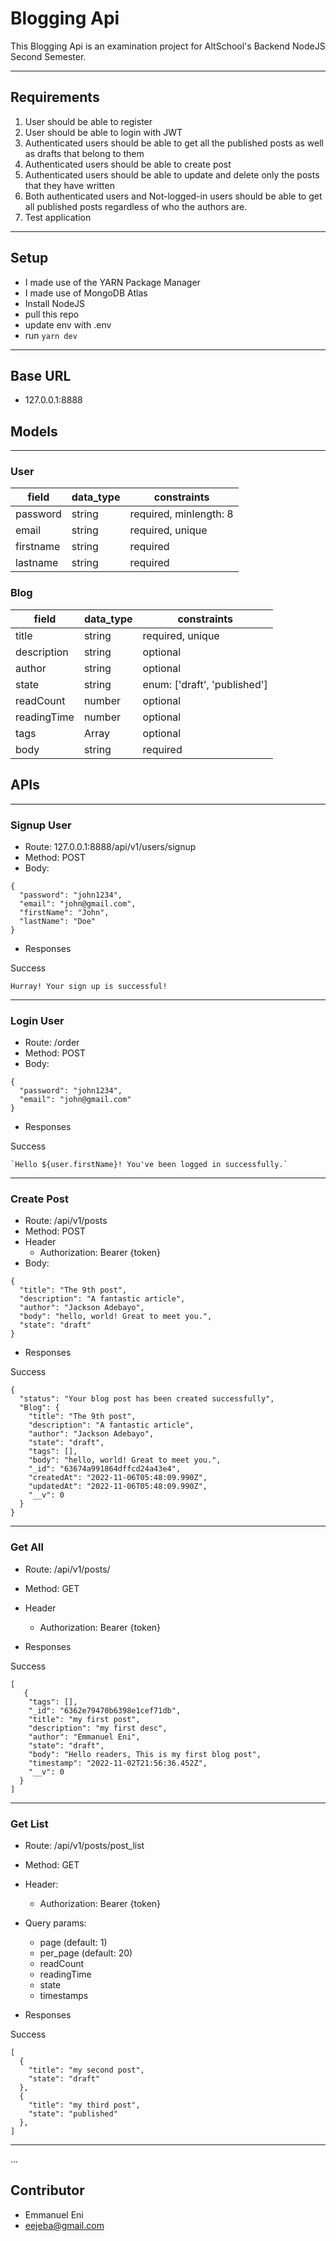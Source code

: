 # Blogging Api

This Blogging Api is an examination project for AltSchool's Backend NodeJS Second Semester.

---

## Requirements

1. User should be able to register
2. User should be able to login with JWT
3. Authenticated users should be able to get all the published posts as well as drafts that belong to them
4. Authenticated users should be able to create post
5. Authenticated users should be able to update and delete only the posts that they have written
6. Both authenticated users and Not-logged-in users should be able to get all published posts regardless of who the authors are.
7. Test application

---

## Setup

- I made use of the YARN Package Manager
- I made use of MongoDB Atlas
- Install NodeJS
- pull this repo
- update env with .env
- run `yarn dev`

---

## Base URL

- 127.0.0.1:8888

## Models

---

### User

| field     | data_type | constraints            |
| --------- | --------- | ---------------------- |
| password  | string    | required, minlength: 8 |
| email     | string    | required, unique       |
| firstname | string    | required               |
| lastname  | string    | required               |

### Blog

| field       | data_type | constraints                  |
| ----------- | --------- | ---------------------------- |
| title       | string    | required, unique             |
| description | string    | optional                     |
| author      | string    | optional                     |
| state       | string    | enum: ['draft', 'published'] |
| readCount   | number    | optional                     |
| readingTime | number    | optional                     |
| tags        | Array     | optional                     |
| body        | string    | required                     |

## APIs

---

### Signup User

- Route: 127.0.0.1:8888/api/v1/users/signup
- Method: POST
- Body:

```
{
  "password": "john1234",
  "email": "john@gmail.com",
  "firstName": "John",
  "lastName": "Doe"
}
```

- Responses

Success

```
Hurray! Your sign up is successful!

```

---

### Login User

- Route: /order
- Method: POST
- Body:

```
{
  "password": "john1234",
  "email": "john@gmail.com"
}
```

- Responses

Success

```
`Hello ${user.firstName}! You've been logged in successfully.`
```

---

### Create Post

- Route: /api/v1/posts
- Method: POST
- Header
  - Authorization: Bearer {token}
- Body:

```
{
  "title": "The 9th post",
  "description": "A fantastic article",
  "author": "Jackson Adebayo",
  "body": "hello, world! Great to meet you.",
  "state": "draft"
}
```

- Responses

Success

```
{
  "status": "Your blog post has been created successfully",
  "Blog": {
    "title": "The 9th post",
    "description": "A fantastic article",
    "author": "Jackson Adebayo",
    "state": "draft",
    "tags": [],
    "body": "hello, world! Great to meet you.",
    "_id": "63674a991864dffcd24a43e4",
    "createdAt": "2022-11-06T05:48:09.990Z",
    "updatedAt": "2022-11-06T05:48:09.990Z",
    "__v": 0
  }
}
```

---

### Get All

- Route: /api/v1/posts/
- Method: GET
- Header

  - Authorization: Bearer {token}

- Responses

Success

```
[
   {
    "tags": [],
    "_id": "6362e79470b6398e1cef71db",
    "title": "my first post",
    "description": "my first desc",
    "author": "Emmanuel Eni",
    "state": "draft",
    "body": "Hello readers, This is my first blog post",
    "timestamp": "2022-11-02T21:56:36.452Z",
    "__v": 0
  }
]
```

---

### Get List

- Route: /api/v1/posts/post_list
- Method: GET
- Header:
  - Authorization: Bearer {token}
- Query params:

  - page (default: 1)
  - per_page (default: 20)
  - readCount
  - readingTime
  - state
  - timestamps

- Responses

Success

```
[
  {
    "title": "my second post",
    "state": "draft"
  },
  {
    "title": "my third post",
    "state": "published"
  },
]
```

---

...

## Contributor

- Emmanuel Eni
- eejeba@gmail.com
